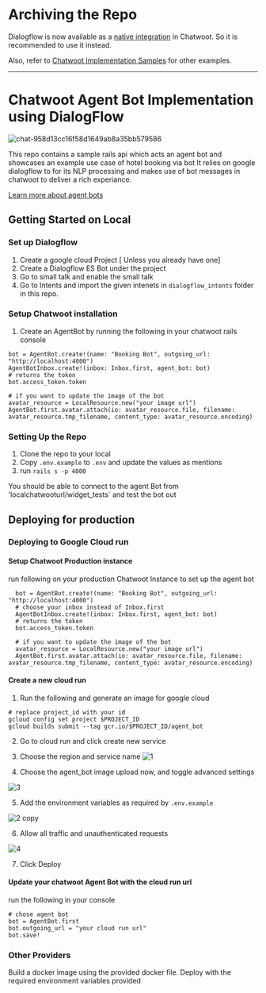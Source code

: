 # Archiving the Repo 

Dialogflow is now available as a [native integration](https://www.chatwoot.com/docs/product/channels/live-chat/integrations/dialogflow) in Chatwoot. So it is recommended to use it instead. 

Also, refer to [Chatwoot Implementation Samples](https://github.com/chatwoot/implementation-examples) for other examples.

-----

# Chatwoot Agent Bot Implementation using DialogFlow

![chat-958d13cc16f58d1649ab8a35bb579586](https://user-images.githubusercontent.com/73185/107608463-129ff600-6c62-11eb-84f4-1dc1ebdbf1de.gif)

This repo contains a sample rails api which acts an agent bot and showcases an example use case of hotel booking via bot
It relies on google dialogflow to for its NLP processing and makes use of bot messages in chatwoot to deliver a rich experiance. 

[Learn more about agent bots](https://github.com/chatwoot/chatwoot/wiki/Building-on-Top-of-Chatwoot:-Agent-Bots)


## Getting Started on Local

### Set up Dialogflow

1) Create a google cloud Project [ Unless you already have one]
2) Create a Dialogflow ES Bot under the project
3) Go to small talk and enable the small talk
4) Go to Intents and import the given intenets in `dialogflow_intents` folder in this repo. 
   
### Setup Chatwoot installation
1) Create an AgentBot by running the following in your chatwoot rails console
```
bot = AgentBot.create!(name: "Booking Bot", outgoing_url: "http://localhost:4000")
AgentBotInbox.create!(inbox: Inbox.first, agent_bot: bot)
# returns the token
bot.access_token.token

# if you want to update the image of the bot
avatar_resource = LocalResource.new("your image url")
AgentBot.first.avatar.attach(io: avatar_resource.file, filename: avatar_resource.tmp_filename, content_type: avatar_resource.encoding)
```   
### Setting Up the Repo 
1) Clone the repo to your local
2) Copy `.env.example` to `.env` and update the values as mentions
3) run `rails s -p 4000`


You should be able to connect to the agent Bot from 'localchatwooturl/widget_tests` and test the bot out

## Deploying for production


### Deploying to Google Cloud run
#### Setup Chatwoot Production instance
run following on your production Chatwoot Instance to set up the agent bot

```
  bot = AgentBot.create!(name: "Booking Bot", outgoing_url: "http://localhost:4000")
  # choose your inbox instead of Inbox.first
  AgentBotInbox.create!(inbox: Inbox.first, agent_bot: bot)
  # returns the token
  bot.access_token.token

  # if you want to update the image of the bot
  avatar_resource = LocalResource.new("your image url")
  AgentBot.first.avatar.attach(io: avatar_resource.file, filename: avatar_resource.tmp_filename, content_type: avatar_resource.encoding)
```


#### Create a new cloud run 

1) Run the following and generate an image for google cloud
```
# replace project_id with your id
gcloud config set project $PROJECT_ID
gcloud builds submit --tag gcr.io/$PROJECT_ID/agent_bot
```
2) Go to cloud run and click create new service
3) Choose the region and service name
![1](https://user-images.githubusercontent.com/73185/107521780-f7d56f00-6bd8-11eb-95f6-ca82b2e909f4.png)

4) Choose the agent_bot image upload now, and toggle advanced settings 

![3](https://user-images.githubusercontent.com/73185/107521914-1cc9e200-6bd9-11eb-8564-e623688a3f24.png)

5) Add the environment variables as required by `.env.example`

![2 copy](https://user-images.githubusercontent.com/73185/107522304-94980c80-6bd9-11eb-98a0-66712accf66e.png)

6) Allow all traffic and unauthenticated requests

![4](https://user-images.githubusercontent.com/73185/107522039-42ef8200-6bd9-11eb-838e-47a3cc1b5752.png)

7) Click Deploy 

#### Update your chatwoot Agent Bot with the cloud run url
run the following in your console 
```
# chose agent bot
bot = AgentBot.first
bot.outgoing_url = "your cloud run url"
bot.save!
```

### Other Providers

Build a docker image using the provided docker file.  Deploy with the required environment variables provided
